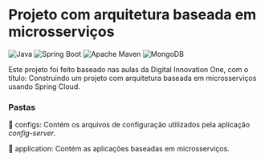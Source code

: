 # Projeto com arquitetura baseada em microsserviços

![Java](https://img.shields.io/badge/-Java-333333?style=flat&logo=java)
![Spring Boot](https://img.shields.io/badge/-Spring_Boot-333333?style=flat&logo=spring)
![Apache Maven](https://img.shields.io/badge/-Apache_Maven-333333?style=flat&logo=apache-maven&logoColor=C71A36)
![MongoDB](https://img.shields.io/badge/-MongoDB-333333?style=flat&logo=mongodb)


Este projeto foi feito baseado nas aulas da Digital Innovation One, com o título: Construindo um projeto com arquitetura baseada em microsserviços usando Spring Cloud.


### Pastas

:file_folder: configs: Contém os arquivos de configuração utilizados pela aplicação *config-server*.

:file_folder: application: Contém as aplicações baseadas em microsserviços.


